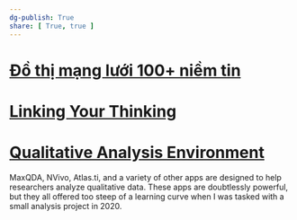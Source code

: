 ```yaml
---
dg-publish: True
share: [ True, true ]
---
```

# [Đồ thị mạng lưới 100+ niềm tin](https://github.com/QuaCau-TheSphere/belief-network) 

# [Linking Your Thinking](https://notes.linkingyourthinking.com) 

# [Qualitative Analysis Environment](https://axle.design/an-integrated-qualitative-analysis-environment-with-obsidian) 
MaxQDA, NVivo, Atlas.ti, and a variety of other apps are designed to help researchers analyze qualitative data. These apps are doubtlessly powerful, but they all offered too steep of a learning curve when I was tasked with a small analysis project in 2020.